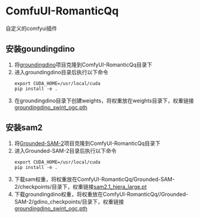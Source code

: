 # ComfuUI-RomanticQq
自定义的comfyui插件

## 安装goundingdino
1. 将[groundingdino](https://github.com/IDEA-Research/GroundingDINO.git)项目克隆到ComfyUI-RomanticQq目录下
2. 进入groundingdino目录后执行以下命令
   ```shell
   export CUDA_HOME=/usr/local/cuda
   pip install -e .
3. 在groundingdino目录下创建weights，将权重放在weights目录下，权重链接[groundingdino_swint_ogc.pth](https://github.com/IDEA-Research/GroundingDINO/releases/download/v0.1.0-alpha/groundingdino_swint_ogc.pth)

## 安装sam2

1. 将[Grounded-SAM-2](https://github.com/IDEA-Research/Grounded-SAM-2.git)项目克隆到ComfyUI-RomanticQq目录下
2. 进入Grounded-SAM-2目录后执行以下命令
   ```shell
   export CUDA_HOME=/usr/local/cuda
   pip install -e .
3. 下载sam权重，将权重放在ComfyUI-RomanticQq/Grounded-SAM-2/checkpoints/目录下，权重链接[sam2.1_hiera_large.pt](https://dl.fbaipublicfiles.com/segment_anything_2/092824/sam2.1_hiera_large.pt)
4. 下载groundingdino权重，将权重放在ComfyUI-RomanticQq//Grounded-SAM-2/gdino_checkpoints/目录下，权重链接[groundingdino_swint_ogc.pth](https://github.com/IDEA-Research/GroundingDINO/releases/download/v0.1.0-alpha/groundingdino_swint_ogc.pth)